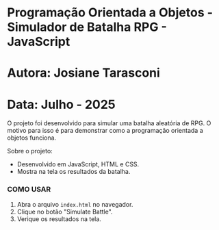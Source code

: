 # Programação Orientada a Objetos - Simulador de Batalha RPG - JavaScript #
# Autora: Josiane Tarasconi
# Data: Julho - 2025

O projeto foi desenvolvido para simular uma batalha aleatória de RPG.
O motivo para isso é para demonstrar como a programação orientada a objetos funciona.

Sobre o projeto:
- Desenvolvido em JavaScript, HTML e CSS.
- Mostra na tela os resultados da batalha.

### COMO USAR
1. Abra o arquivo `index.html` no navegador.
2. Clique no botão "Simulate Battle".
3. Verique os resultados na tela.